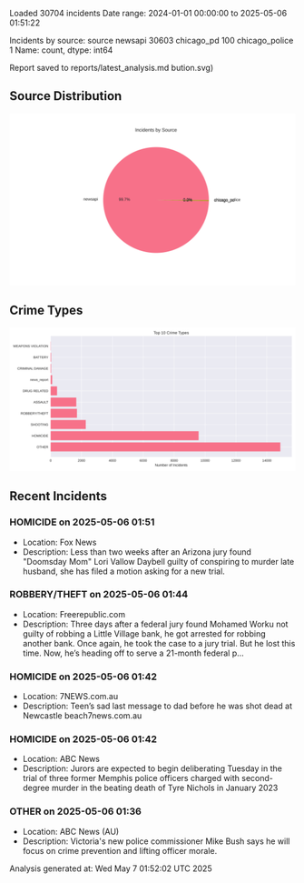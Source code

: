 
Loaded 30704 incidents
Date range: 2024-01-01 00:00:00 to 2025-05-06 01:51:22

Incidents by source:
source
newsapi           30603
chicago_pd          100
chicago_police        1
Name: count, dtype: int64

Report saved to reports/latest_analysis.md
bution.svg)

## Source Distribution
![Source Distribution](images/source_distribution.svg)

## Crime Types
![Crime Types](images/crime_types.svg)

## Recent Incidents

### HOMICIDE on 2025-05-06 01:51
- Location: Fox News
- Description: Less than two weeks after an Arizona jury found "Doomsday Mom" Lori Vallow Daybell guilty of conspiring to murder late husband, she has filed a motion asking for a new trial.


### ROBBERY/THEFT on 2025-05-06 01:44
- Location: Freerepublic.com
- Description: Three days after a federal jury found Mohamed Worku not guilty of robbing a Little Village bank, he got arrested for robbing another bank. Once again, he took the case to a jury trial. But he lost this time. Now, he’s heading off to serve a 21-month federal p…


### HOMICIDE on 2025-05-06 01:42
- Location: 7NEWS.com.au
- Description: Teen’s sad last message to dad before he was shot dead at Newcastle beach7news.com.au


### HOMICIDE on 2025-05-06 01:42
- Location: ABC News
- Description: Jurors are expected to begin deliberating Tuesday in the trial of three former Memphis police officers charged with second-degree murder in the beating death of Tyre Nichols in January 2023


### OTHER on 2025-05-06 01:36
- Location: ABC News (AU)
- Description: Victoria's new police commissioner Mike Bush says he will focus on crime prevention and lifting officer morale.

Analysis generated at: Wed May  7 01:52:02 UTC 2025
